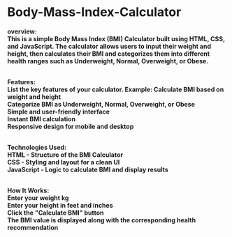 # Body-Mass-Index-Calculator
<b>overview:<b><br>
This is a simple Body Mass Index (BMI) Calculator built using HTML, CSS, and JavaScript. The calculator allows users to input their weight and height, then calculates their BMI and categorizes them into different health ranges such as Underweight, Normal, Overweight, or Obese.<br><br>

<b>Features:</b><br>
List the key features of your calculator. Example:
Calculate BMI based on weight and height<br>
Categorize BMI as Underweight, Normal, Overweight, or Obese<br>
Simple and user-friendly interface<br>
Instant BMI calculation<br>
Responsive design for mobile and desktop<br><br>

<b>Technologies Used:</b><br>
HTML - Structure of the BMI Calculator<br>
CSS - Styling and layout for a clean UI<br>
JavaScript - Logic to calculate BMI and display results<br><br>

<b>How It Works:</b><br>
Enter your weight kg<br>
Enter your height in feet and inches<br>
Click the "Calculate BMI" button<br>
The BMI value is displayed along with the corresponding health recommendation<br>
 
